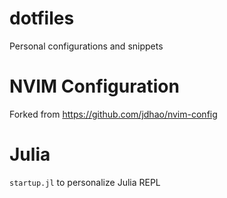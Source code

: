 # dotfiles
 Personal configurations and snippets

 # NVIM Configuration
 Forked from https://github.com/jdhao/nvim-config

 # Julia
 `startup.jl` to personalize Julia REPL
